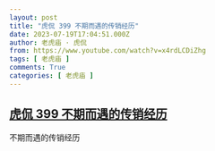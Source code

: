 ```yaml
---
layout: post
title: "虎侃 399 不期而遇的传销经历"
date: 2023-07-19T17:04:51.000Z
author: 老虎庙 · 虎侃
from: https://www.youtube.com/watch?v=x4rdLCDiZhg
tags: [ 老虎庙 ]
comments: True
categories: [ 老虎庙 ]
---
```

<!--1689786291000-->
[虎侃 399 不期而遇的传销经历](https://www.youtube.com/watch?v=x4rdLCDiZhg)
------

<div>
不期而遇的传销经历
</div>
